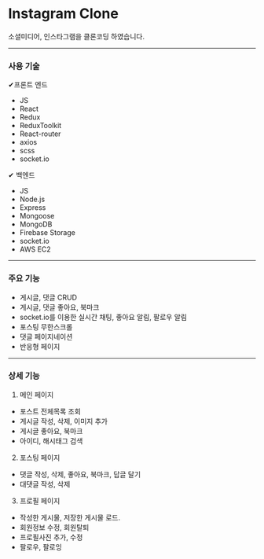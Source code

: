 <h1>Instagram Clone</h1>
소셜미디어, 인스타그램을 클론코딩 하였습니다.

****

<h3>사용 기술</h3>

✔프론트 엔드

- JS
- React
- Redux
- ReduxToolkit
- React-router
- axios
- scss
- socket.io

✔ 백엔드

- JS
- Node.js
- Express
- Mongoose
- MongoDB
- Firebase Storage
- socket.io
- AWS EC2


****

<h3>주요 기능</h3>

- 게시글, 댓글 CRUD
- 게시글, 댓글 좋아요, 북마크
- socket.io를 이용한 실시간 채팅, 좋아요 알림, 팔로우 알림
- 포스팅 무한스크롤
- 댓글 페이지네이션
- 반응형 페이지


****

<h3>상세 기능</h3>

1. 메인 페이지
- 포스트 전체목록 조회
- 게시글 작성, 삭제, 이미지 추가
- 게시글 좋아요, 북마크
- 아이디, 해시태그 검색
2. 포스팅 페이지
- 댓글 작성, 삭제, 좋아요, 북마크, 답글 달기
- 대댓글 작성, 삭제
3. 프로필 페이지
- 작성한 게시물, 저장한 게시물 로드.
- 회원정보 수정, 회원탈퇴
- 프로필사진 추가, 수정
- 팔로우, 팔로잉
